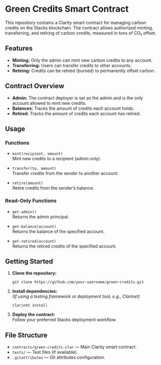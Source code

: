 # Green Credits Smart Contract

This repository contains a Clarity smart contract for managing carbon credits on the Stacks blockchain. The contract allows authorized minting, transferring, and retiring of carbon credits, measured in tons of CO₂ offset.

## Features

- **Minting:** Only the admin can mint new carbon credits to any account.
- **Transferring:** Users can transfer credits to other accounts.
- **Retiring:** Credits can be retired (burned) to permanently offset carbon.

## Contract Overview

- **Admin:** The contract deployer is set as the admin and is the only account allowed to mint new credits.
- **Balances:** Tracks the amount of credits each account holds.
- **Retired:** Tracks the amount of credits each account has retired.

## Usage

### Functions

- `mint(recipient, amount)`  
  Mint new credits to a recipient (admin only).

- `transfer(to, amount)`  
  Transfer credits from the sender to another account.

- `retire(amount)`  
  Retire credits from the sender’s balance.

### Read-Only Functions

- `get-admin()`  
  Returns the admin principal.

- `get-balance(account)`  
  Returns the balance of the specified account.

- `get-retired(account)`  
  Returns the retired credits of the specified account.

## Getting Started

1. **Clone the repository:**
   ```
   git clone https://github.com/your-username/green-credits.git
   ```

2. **Install dependencies:**  
   *(If using a testing framework or deployment tool, e.g., Clarinet)*
   ```
   clarinet install
   ```

3. **Deploy the contract:**  
   Follow your preferred Stacks deployment workflow.

## File Structure

- `contracts/green-credits.clar` — Main Clarity smart contract.
- `tests/` — Test files (if available).
- `.gitattributes` — Git attributes configuration.

